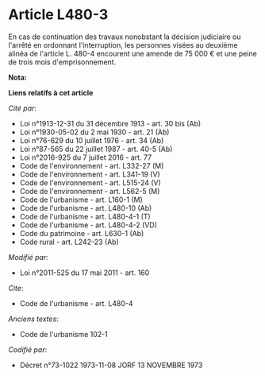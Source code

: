 # Article L480-3

En cas de continuation des travaux nonobstant la décision judiciaire ou l'arrêté en ordonnant l'interruption, les personnes
visées au deuxième alinéa de l'article L. 480-4 encourent une amende de 75 000 € et une peine de trois mois d'emprisonnement.

**Nota:**



**Liens relatifs à cet article**

_Cité par_:

  - Loi n°1913-12-31 du 31 décembre 1913 - art. 30 bis (Ab)
  - Loi n°1930-05-02 du 2 mai 1930 - art. 21 (Ab)
  - Loi n°76-629 du 10 juillet 1976 - art. 34 (Ab)
  - Loi n°87-565 du 22 juillet 1987 - art. 40-5 (Ab)
  - Loi n°2016-925 du 7 juillet 2016 - art. 77
  - Code de l'environnement - art. L332-27 (M)
  - Code de l'environnement - art. L341-19 (V)
  - Code de l'environnement - art. L515-24 (V)
  - Code de l'environnement - art. L562-5 (M)
  - Code de l'urbanisme - art. L160-1 (M)
  - Code de l'urbanisme - art. L480-10 (Ab)
  - Code de l'urbanisme - art. L480-4-1 (T)
  - Code de l'urbanisme - art. L480-4-2 (VD)
  - Code du patrimoine - art. L630-1 (Ab)
  - Code rural - art. L242-23 (Ab)

_Modifié par_:

  - Loi n°2011-525 du 17 mai 2011 - art. 160

_Cite_:

  - Code de l'urbanisme - art. L480-4

_Anciens textes_:

  - Code de l'urbanisme 102-1

_Codifié par_:

  - Décret n°73-1022 1973-11-08 JORF 13 NOVEMBRE 1973
